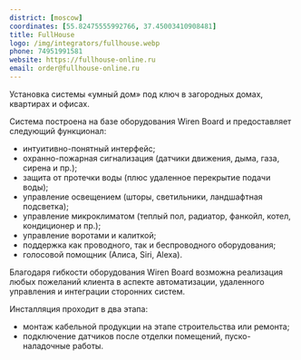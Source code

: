 ```yaml
---
district: [moscow]
coordinates: [55.82475555992766, 37.45003410908481]
title: FullHouse
logo: /img/integrators/fullhouse.webp
phone: 74951991581
website: https://fullhouse-online.ru
email: order@fullhouse-online.ru
---
```


Установка системы «умный дом» под ключ в загородных домах, квартирах и офисах.


Система построена на базе оборудования Wiren Board и предоставляет следующий функционал:
* интуитивно-понятный интерфейс;
* охранно-пожарная сигнализация (датчики движения, дыма, газа, сирена и пр.);
* защита от протечки воды (плюс удаленное перекрытие подачи воды);
* управление освещением (шторы, светильники, ландшафтная подсветка);
* управление микроклиматом (теплый пол, радиатор, фанкойл, котел, кондиционер и пр.);
* управление воротами и калиткой;
* поддержка как проводного, так и беспроводного оборудования;
* голосовой помощник (Алиса, Siri, Alexa).

Благодаря гибкости оборудования Wiren Board возможна реализация любых пожеланий клиента в аспекте автоматизации, удаленного управления и интеграции сторонних систем.

Инсталляция проходит в два этапа:
* монтаж кабельной продукции на этапе строительства или ремонта;
* подключение датчиков после отделки помещений, пуско-наладочные работы.
